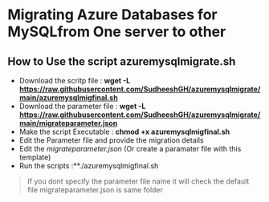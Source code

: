 # Migrating Azure Databases for MySQLfrom One server to other

## How to Use the script azuremysqlmigrate.sh

* Download the scritp file  : **wget -L https://raw.githubusercontent.com/SudheeshGH/azuremysqlmigrate/main/azuremysqlmigfinal.sh**
* Download the parameter file : **wget -L https://raw.githubusercontent.com/SudheeshGH/azuremysqlmigrate/main/migrateparameter.json**
* Make the script Executable : **chmod +x azuremysqlmigfinal.sh**
* Edit the Parameter file and provide the migration details 
* Edit the *migrateparameter.json*  (Or create a paramater file with this template)
* Run the scripts :**./azuremysqlmigfinal.sh <Parameterfilename>
> If you dont specify the parameter file name it will check the default file migrateparameter.json is same folder
